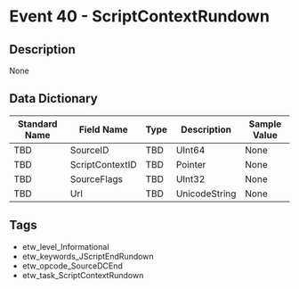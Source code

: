 # Event 40 - ScriptContextRundown

## Description
None

## Data Dictionary
|Standard Name|Field Name|Type|Description|Sample Value|
|---|---|---|---|---|
|TBD|SourceID|TBD|UInt64|None|None|
|TBD|ScriptContextID|TBD|Pointer|None|None|
|TBD|SourceFlags|TBD|UInt32|None|None|
|TBD|Url|TBD|UnicodeString|None|None|

## Tags
* etw_level_Informational
* etw_keywords_JScriptEndRundown
* etw_opcode_SourceDCEnd
* etw_task_ScriptContextRundown
